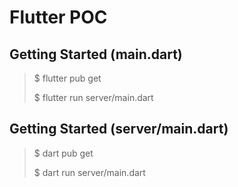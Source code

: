 # Flutter POC

## Getting Started (main.dart)

> $ flutter pub get
> 
> $ flutter run server/main.dart


## Getting Started (server/main.dart)

> $ dart pub get
> 
> $ dart run server/main.dart


